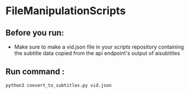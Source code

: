 # FileManipulationScripts
## Before you run:
* Make sure to make a vid.json file in your scripts repository containing the subtitle data copied from the api endpoint's output of aisubtitles


## Run command : 
`python3 convert_to_subtitles.py vid.json`